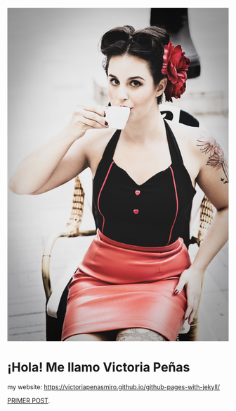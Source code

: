 ![Octocat](https://raw.githubusercontent.com/victoriapenasmiro/github-pages-with-jekyll/master/PINUP%202%20(0273)-mediosat.jpg)

# ¡Hola! Me llamo Victoria Peñas

my website: https://victoriapenasmiro.github.io/github-pages-with-jekyll/

[PRIMER POST](./_posts/2020-06-17-my-first-blog-post.md).
